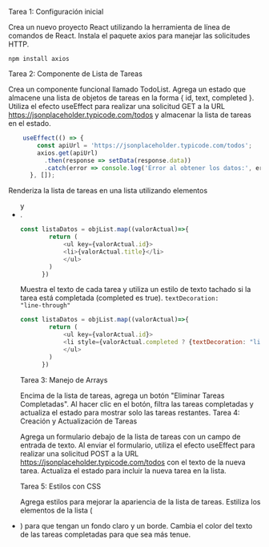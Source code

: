 
Tarea 1: Configuración inicial

Crea un nuevo proyecto React utilizando la herramienta de línea de comandos de React.
Instala el paquete axios para manejar las solicitudes HTTP.

<code>npm install axios</code>

Tarea 2: Componente de Lista de Tareas

Crea un componente funcional llamado TodoList.
Agrega un estado que almacene una lista de objetos de tareas en la forma { id, text, completed }.
Utiliza el efecto useEffect para realizar una solicitud GET a la URL https://jsonplaceholder.typicode.com/todos y almacenar la lista de tareas en el estado.

```javascript
    useEffect(() => {
        const apiUrl = 'https://jsonplaceholder.typicode.com/todos'; 
        axios.get(apiUrl)
          .then(response => setData(response.data))
          .catch(error => console.log('Error al obtener los datos:', error));
      }, []);
```

Renderiza la lista de tareas en una lista utilizando elementos <ul> y <li>.
```javascript
const listaDatos = objList.map((valorActual)=>{
        return (
            <ul key={valorActual.id}>
            <li>{valorActual.title}</li>
            </ul>
        )
      })
```
Muestra el texto de cada tarea y utiliza un estilo de texto tachado si la tarea está completada (completed es true).
<code>textDecoration: "line-through"</code>
```javascript
const listaDatos = objList.map((valorActual)=>{
        return (
            <ul key={valorActual.id}>
            <li style={valorActual.completed ? {textDecoration: "line-through"}: {}}>{valorActual.title}</li>
            </ul>
        )
      })
```

Tarea 3: Manejo de Arrays

Encima de la lista de tareas, agrega un botón "Eliminar Tareas Completadas".
Al hacer clic en el botón, filtra las tareas completadas y actualiza el estado para mostrar solo las tareas restantes.
Tarea 4: Creación y Actualización de Tareas

Agrega un formulario debajo de la lista de tareas con un campo de entrada de texto.
Al enviar el formulario, utiliza el efecto useEffect para realizar una solicitud POST a la URL https://jsonplaceholder.typicode.com/todos con el texto de la nueva tarea.
Actualiza el estado para incluir la nueva tarea en la lista.

Tarea 5: Estilos con CSS

Agrega estilos para mejorar la apariencia de la lista de tareas.
Estiliza los elementos de la lista (<li>) para que tengan un fondo claro y un borde.
Cambia el color del texto de las tareas completadas para que sea más tenue.